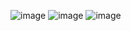 ![image](https://user-images.githubusercontent.com/40969203/103438502-ecf0fb80-4c76-11eb-9bc8-f75594d4b925.png)
![image](https://user-images.githubusercontent.com/40969203/103438503-f1b5af80-4c76-11eb-9556-ab14e7671fb6.png)
![image](https://user-images.githubusercontent.com/40969203/103438505-f4b0a000-4c76-11eb-9935-0974eae03121.png)

